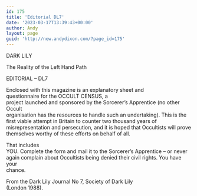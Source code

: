 ```yaml
---
id: 175
title: 'Editorial DL7'
date: '2023-03-17T13:39:43+00:00'
author: Andy
layout: page
guid: 'http://new.andydixon.com/?page_id=175'
---
```


DARK LILY

The Reality of the Left Hand Path

EDITORIAL – DL7

Enclosed with this magazine is an explanatory sheet and  
questionnaire for the OCCULT CENSUS, a  
project launched and sponsored by the Sorcerer’s Apprentice (no other Occult  
organisation has the resources to handle such an undertaking). This is the  
first viable attempt in Britain to counter two thousand years of  
misrepresentation and persecution, and it is hoped that Occultists will prove  
themselves worthy of these efforts on behalf of all.

That includes  
YOU. Complete the form and mail it to the Sorcerer’s Apprentice – or never  
again complain about Occultists being denied their civil rights. You have your  
chance.

From the Dark Lily Journal No 7, Society of Dark Lily  
(London 1988).